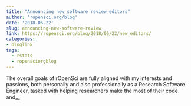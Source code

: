 ```yaml
---
title: "Announcing new software review editors"
author: 'ropensci.org/blog'
date: '2018-06-22'
slug: announcing-new-software-review
link: https://ropensci.org/blog/2018/06/22/new_editors/
categories:
- bloglink
tags:
  - rstats
  - ropensciorgblog
---
```


The overall goals of rOpenSci are fully aligned with my interests and passions, both personally and also professionally as a Research Software Engineer, tasked with helping researchers make the most of their code and[... <i class="fas fa-external-link-alt"></i>](https://ropensci.org/blog/2018/06/22/new_editors/)

